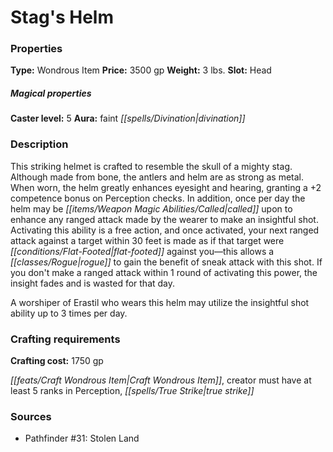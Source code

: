 ﻿---
Title: "Stag's Helm"
Type: "Wondrous Item"
Price: "3500 gp"
Weight: "3 lbs."
Slot: "Head"
Caster level: "5"
Aura: "faint divination"
Description: |
  "This striking helmet is crafted to resemble the skull of a mighty stag. Although made from bone, the antlers and helm are as strong as metal. When worn, the helm greatly enhances eyesight and hearing, granting a +2 competence bonus on Perception checks. In addition, once per day the helm may be called upon to enhance any ranged attack made by the wearer to make an insightful shot. Activating this ability is a free action, and once activated, your next ranged attack against a target within 30 feet is made as if that target were flat-footed against you—this allows a rogue to gain the benefit of sneak attack with this shot. If you don't make a ranged attack within 1 round of activating this power, the insight fades and is wasted for that day.
  A worshiper of Erastil who wears this helm may utilize the insightful shot ability up to 3 times per day."
Crafting cost: "1750 gp"
Sources: "['Pathfinder #31: Stolen Land']"
---

# Stag's Helm

### Properties

**Type:** Wondrous Item **Price:** 3500 gp **Weight:** 3 lbs. **Slot:** Head

##### Magical properties

**Caster level:** 5 **Aura:** faint _[[spells/Divination|divination]]_

### Description

This striking helmet is crafted to resemble the skull of a mighty stag. Although made from bone, the antlers and helm are as strong as metal. When worn, the helm greatly enhances eyesight and hearing, granting a +2 competence bonus on Perception checks. In addition, once per day the helm may be _[[items/Weapon Magic Abilities/Called|called]]_ upon to enhance any ranged attack made by the wearer to make an insightful shot. Activating this ability is a free action, and once activated, your next ranged attack against a target within 30 feet is made as if that target were _[[conditions/Flat-Footed|flat-footed]]_ against you—this allows a _[[classes/Rogue|rogue]]_ to gain the benefit of sneak attack with this shot. If you don't make a ranged attack within 1 round of activating this power, the insight fades and is wasted for that day.

A worshiper of Erastil who wears this helm may utilize the insightful shot ability up to 3 times per day.

### Crafting requirements

**Crafting cost:** 1750 gp

_[[feats/Craft Wondrous Item|Craft Wondrous Item]]_, creator must have at least 5 ranks in Perception, _[[spells/True Strike|true strike]]_

### Sources

* Pathfinder #31: Stolen Land